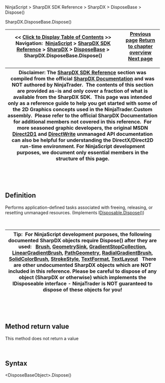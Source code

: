﻿


NinjaScript \> SharpDX SDK Reference \> SharpDX \> DisposeBase \> Dispose()






















SharpDX.DisposeBase.Dispose()







| \<\< [Click to Display Table of Contents](sharpdx_disposebase_dispose.md) \>\> **Navigation:**     [NinjaScript](ninjascript.md) \> [SharpDX SDK Reference](sharpdx_sdk_reference.md) \> [SharpDX](sharpdx.md) \> [DisposeBase](sharpdx_disposebase.md) \> SharpDX.DisposeBase.Dispose() | [Previous page](sharpdx_disposebase.md) [Return to chapter overview](sharpdx_disposebase.md) [Next page](sharpdx_disposebase_isdisposed.md) |
| --- | --- |













| Disclaimer: The [SharpDX SDK Reference](sharpdx_sdk_reference.md) section was compiled from the official [SharpDX Documentation](http://sharpdx.org/) and was NOT authored by NinjaTrader.  The contents of this section are provided as\-is and only cover a fraction of what is available from the SharpDX SDK.  This page was intended only as a reference guide to help you get started with some of the 2D Graphics concepts used in the NinjaTrader.Custom assembly.  Please refer to the official SharpDX Documentation for additional members not covered in this reference.  For more seasoned graphic developers, the original MSDN [Direct2D1](https://msdn.microsoft.com/en-us/library/windows/desktop/dd370990.aspx) and [DirectWrite](https://msdn.microsoft.com/en-us/library/windows/desktop/dd368038.aspx) unmanaged API documentation can also be helpful for understanding the DirectX/Direct2D run\-time environment. For NinjaScript development purposes, we document only essential members in the structure of this page. |
| --- |



 


 


## Definition


Performs application\-defined tasks associated with freeing, releasing, or resetting unmanaged resources. (Implements I[Disposable.Dispose()](https://msdn.microsoft.com/en-us/library/es4s3w1d))


 




| Tip:  For NinjaScript development purposes, the following documented SharpDX objects require Dispose() after they are used:    [Brush](sharpdx_direct2d1_brush.md), [GeometrySink](sharpdx_direct2d1_geometrysink.md), [GradientStopCollection](sharpdx_direct2d1_gradientstopcollection.md), [LinearGradientBrush](sharpdx_direct2d1_lineargradientbrush.md), [PathGeometry](sharpdx_direct2d1_pathgeometry.md), [RadialGradientBrush](sharpdx_direct2d1_radialgradientbrush.md), [SolidColorBrush](sharpdx_direct2d1_solidcolorbrush.md), [StrokeStyle](sharpdx_direct2d1_strokestyle.md), [TextFormat](sharpdx_directwrite_textformat.md), [TextLayout](sharpdx_directwrite_textlayout.md)   There are other undocumented SharpDX objects which are NOT included in this reference. Please be careful to dispose of any object (SharpDX or otherwise) which implements the IDisposeable interface \- NinjaTrader is NOT guaranteed to dispose of these objects for you! |
| --- |



 


 


## Method return value


This method does not return a value


 


## Syntax


\<DisposeBaseObject\>.Dispose()


 








